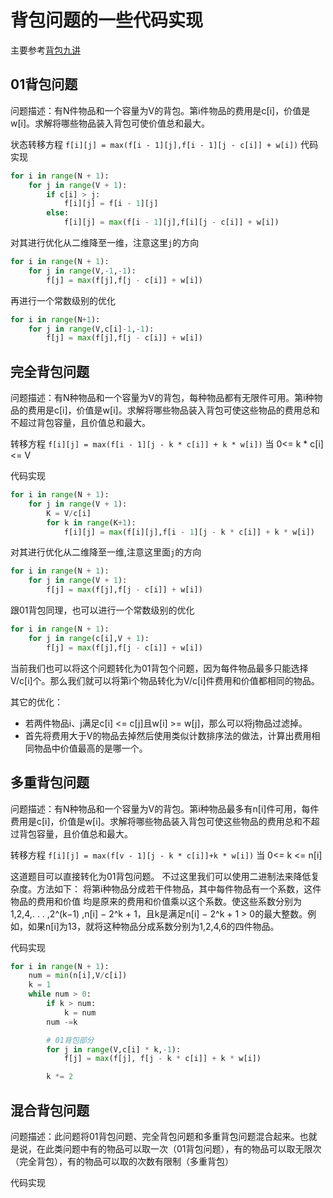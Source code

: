 # 背包问题的一些代码实现

主要参考[背包九讲](..\参考资料\Pack-PDF-Comzyh.pdf)

## 01背包问题

问题描述：有N件物品和一个容量为V的背包。第i件物品的费用是c[i]，价值是w[i]。求解将哪些物品装入背包可使价值总和最大。

状态转移方程
`f[i][j] = max(f[i - 1][j],f[i - 1][j - c[i]] + w[i])`
代码实现
```python
for i in range(N + 1):
    for j in range(V + 1):
        if c[i] > j:
            f[i][j] = f[i - 1][j]
        else:
            f[i][j] = max(f[i - 1][j],f[i][j - c[i]] + w[i]) 
```
对其进行优化从二维降至一维，注意这里`j`的方向

```python
for i in range(N + 1):
    for j in range(V,-1,-1):
        f[j] = max(f[j],f[j - c[i]] + w[i])
```
再进行一个常数级别的优化
```python
for i in range(N+1):
    for j in range(V,c[i]-1,-1):
        f[j] = max(f[j],f[j - c[i]] + w[i])
```

## 完全背包问题
问题描述：有N种物品和一个容量为V的背包，每种物品都有无限件可用。第i种物品的费用是c[i]，价值是w[i]。求解将哪些物品装入背包可使这些物品的费用总和不超过背包容量，且价值总和最大。

转移方程
`f[i][j] = max(f[i - 1][j - k * c[i]] + k * w[i])` 当 0<= k * c[i] <= V

代码实现
```python
for i in range(N + 1):
    for j in range(V + 1):
        K = V/c[i]
        for k in range(K+1):
            f[i][j] = max(f[i][j],f[i - 1][j - k * c[i]] + k * w[i]) 
```

对其进行优化从二维降至一维,注意这里面`j`的方向
```python
for i in range(N + 1):
    for j in range(V + 1):
        f[j] = max(f[j],f[j - c[i]] + w[i])
```
跟01背包同理，也可以进行一个常数级别的优化
```python
for i in range(N + 1):
    for j in range(c[i],V + 1):
        f[j] = max(f[j],f[j - c[i]] + w[i])      
```
当前我们也可以将这个问题转化为01背包个问题，因为每件物品最多只能选择V/c[i]个。那么我们就可以将第i个物品转化为V/c[i]件费用和价值都相同的物品。

其它的优化：
* 若两件物品i、j满足c[i] <= c[j]且w[i] >= w[j]，那么可以将j物品过滤掉。
* 首先将费用大于V的物品去掉然后使用类似计数排序法的做法，计算出费用相同物品中价值最高的是哪一个。

## 多重背包问题
问题描述：有N种物品和一个容量为V的背包。第i种物品最多有n[i]件可用，每件费用是c[i]，价值是w[i]。求解将哪些物品装入背包可使这些物品的费用总和不超过背包容量，且价值总和最大。

转移方程
`f[i][j] = max(f[v - 1][j - k * c[i]]+k * w[i])` 当 0<= k <= n[i]

这道题目可以直接转化为01背包问题。
不过这里我们可以使用二进制法来降低复杂度。方法如下：
将第i种物品分成若干件物品，其中每件物品有一个系数，这件物品的费用和价值
均是原来的费用和价值乘以这个系数。使这些系数分别为1,2,4,. . . ,2^(k−1)
,n[i] − 2^k + 1，且k是满足n[i] − 2^k + 1 > 0的最大整数。例如，如果n[i]为13，就将这种物品分成系数分别为1,2,4,6的四件物品。

代码实现
```python
for i in range(N + 1):
    num = min(n[i],V/c[i])
    k = 1
    while num > 0:
        if k > num:
            k = num
        num -=k 

        # 01背包部分
        for j in range(V,c[i] * k,-1):
            f[j] = max(f[j], f[j - k * c[i]] + k * w[i])

        k *= 2
```

## 混合背包问题

问题描述：此问题将01背包问题、完全背包问题和多重背包问题混合起来。也就是说，在此类问题中有的物品可以取一次（01背包问题），有的物品可以取无限次（完全背包），有的物品可以取的次数有限制（多重背包）

代码实现
```python

```